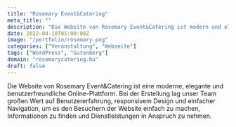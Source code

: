 ```yaml
---
title: "Rosemary Event&Catering"
meta_title: ""
description: "Die Website von Rosemary Event&Catering ist modern und elegant"
date: 2022-04-10T05:00:00Z
image: "/portfolio/rosemary.png"
categories: ["Veranstaltung", "Webseite"]
tags: ["WordPress", "Gutenberg"]
domain: "rosemarycatering.hu"
draft: false
---
```


Die Website von Rosemary Event&Catering ist eine moderne, elegante und benutzerfreundliche Online-Plattform. Bei der Erstellung lag unser Team großen Wert auf Benutzererfahrung, responsivem Design und einfacher Navigation, um es den Besuchern der Website einfach zu machen, Informationen zu finden und Dienstleistungen in Anspruch zu nehmen.